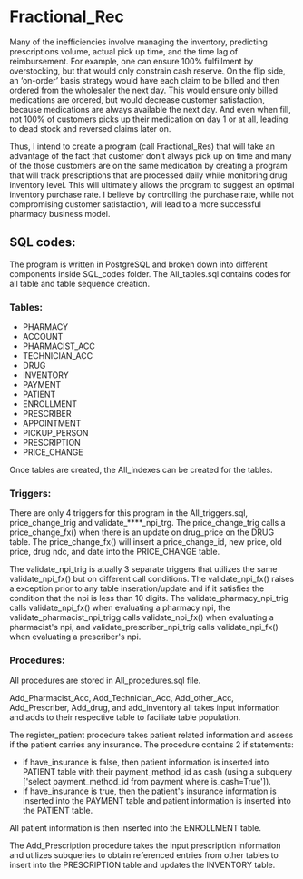 # Fractional_Rec

Many of the inefficiencies involve managing the inventory, predicting prescriptions volume, actual pick up time, and the time lag of reimbursement. For example, one can ensure 100% fulfillment by overstocking, but that would only constrain cash reserve. On the flip side, an ‘on-order’ basis strategy would have each claim to be billed and then ordered from the wholesaler the next day. This would ensure only billed medications are ordered, but would  decrease customer satisfaction, because medications are always available the next day. And even when fill, not 100% of customers picks up their medication on day 1 or at all, leading to dead stock and reversed claims later on. 
 
Thus, I intend to create a program (call Fractional_Res) that will take an advantage of the fact that customer don’t always pick up on time and many of the those customers are on the same medication by creating a program that will track prescriptions that are processed daily while monitoring drug inventory level. This will ultimately allows the program to suggest an optimal inventory purchase rate. I believe by controlling the purchase rate, while not compromising customer satisfaction, will lead to a more successful pharmacy business model.

## SQL codes:
The program is written in PostgreSQL and broken down into different components inside SQL_codes folder. The All_tables.sql contains codes for all table and table sequence creation.

### Tables: 
- PHARMACY
- ACCOUNT
- PHARMACIST_ACC
- TECHNICIAN_ACC
- DRUG
- INVENTORY
- PAYMENT
- PATIENT
- ENROLLMENT
- PRESCRIBER
- APPOINTMENT
- PICKUP_PERSON
- PRESCRIPTION
- PRICE_CHANGE

Once tables are created, the All_indexes can be created for the tables.

### Triggers:
There are only 4 triggers for this program in the All_triggers.sql, price_change_trig and validate_****_npi_trg. The price_change_trig calls a price_change_fx() when there is an update on drug_price on the DRUG table. The price_change_fx() will insert a price_change_id, new price, old price, drug ndc, and date into the PRICE_CHANGE table. 

The validate_npi_trig is atually 3 separate triggers that utilizes the same validate_npi_fx() but on different call conditions. The validate_npi_fx() raises a exception prior to any table inseration/update and if it satisfies the condition that the npi is less than 10 digits. The validate_pharmacy_npi_trig calls validate_npi_fx() when evaluating a pharmacy npi, the validate_pharmacist_npi_trigg calls validate_npi_fx() when evaluating a pharmacist's npi, and validate_prescriber_npi_trig calls validate_npi_fx() when evaluating a prescriber's npi. 

### Procedures:
All procedures are stored in All_procedures.sql file. 

Add_Pharmacist_Acc, Add_Technician_Acc, Add_other_Acc, Add_Prescriber, Add_drug, and add_inventory all takes input information and adds to their respective table to faciliate table population. 

The register_patient procedure takes patient related information and assess if the patient carries any insurance. The procedure contains 2 if statements: 

- if have_insurance is false, then patient information is inserted into PATIENT table with their payment_method_id as cash (using a subquery ['select payment_method_id from payment where is_cash=True']).
- if have_insurance is true, then the patient's insurance information is inserted into the PAYMENT table and patient information is inserted into the PATIENT table.

All patient information is then inserted into the ENROLLMENT table. 

The Add_Prescription procedure takes the input prescription information and utilizes subqueries to obtain referenced entries from other tables to insert into the PRESCRIPTION table and updates the INVENTORY table. 













 
